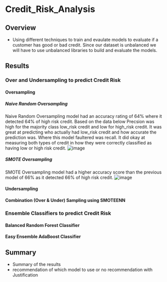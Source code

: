 # Credit_Risk_Analysis

## Overview
- Using different techniques to train and evaulate models to evaluate if a customer has good or bad credit.  Since our dataset is unbalanced we will have to use unbalanced libraries to build and evaluate the models.

## Results
### Over and Undersampling to predict Credit Risk
#### Oversampling
##### Naive Random Oversampling
Naive Random Oversampling model had an accuracy rating of 64% where it detected 64% of high risk credit.  Based on the data below Precsion was high for the majority class low_risk credit and low for high_risk credit.  It was great at predicting who actually had low_risk credit and how accurate the prediction was.  Where this model faultered was recall.  It did okay at measuring both types of credit in how they were correctly classified as having low or high risk credit.
![image](https://user-images.githubusercontent.com/109490755/219981871-1cb2d698-863e-4774-bcdc-87dd2fb4798a.png)

##### SMOTE Oversampling
SMOTE Oversampling model had a higher accuracy score than the previous model of 66% as it detected 66% of high risk credit.
![image](https://user-images.githubusercontent.com/109490755/219983079-6b0c7b0b-c7de-45b1-9008-e33469b32c00.png)

#### Undersampling
#### Combination (Over & Under) Sampling using SMOTEENN

### Ensemble Classifiers to predict Credit Risk
#### Balanced Random Forest Classifier
#### Easy Ensemble AdaBoost Classifier



## Summary
- Summary of the results
- recommendation of which model to use or no recommendation with Justification
